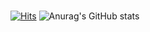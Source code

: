 ### 

[![Hits](https://hits.seeyoufarm.com/api/count/incr/badge.svg?url=https%3A%2F%2Fgithub.com%2FdevDrigo&count_bg=%2379C83D&title_bg=%23555555&icon=baidu.svg&icon_color=%23D5BFBF&title=Visitantes&edge_flat=false)](https://hits.seeyoufarm.com)
![Anurag's GitHub stats](https://github-readme-stats.vercel.app/api?username=devDrigo&show_icons=true&theme=merko)



<!--
**devDrigo/devDrigo** is a ✨ _special_ ✨ repository because its `README.md` (this file) appears on your GitHub profile.

Here are some ideas to get you started:

- 🔭 I’m currently working on ...
- 🌱 I’m currently learning ...
- 👯 I’m looking to collaborate on ...
- 🤔 I’m looking for help with ...
- 💬 Ask me about ...
- 📫 How to reach me: ...
- 😄 Pronouns: ...
- ⚡ Fun fact: ...
-->
